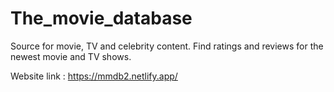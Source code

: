 # The_movie_database

Source for movie, TV and celebrity content. Find ratings and reviews for the newest movie and TV shows.

Website link : https://mmdb2.netlify.app/
